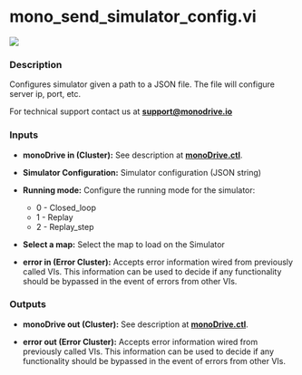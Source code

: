 # mono_send_simulator_config.vi

<p class="img_container">
<img class="lg_img" src="../mono_send_simulator_config.png"/>
</p>

### Description

Configures simulator given a path to a  JSON file. The file will configure server ip, port, etc.

For technical support contact us at <b>support@monodrive.io</b> 

### Inputs

- **monoDrive in (Cluster):** See description at [**monoDrive.ctl**](../structures/monoDrive.md).  

- **Simulator Configuration:**  Simulator configuration (JSON string) 
 
- **Running mode:**  Configure the running mode for the simulator:    

    - 0 - Closed_loop
    - 1 - Replay
    - 2 - Replay_step
 

- **Select a map:**  Select the map to load on the Simulator
 

- **error in (Error Cluster):** Accepts error information wired from previously called VIs. This information can be used to decide if any functionality should be bypassed in the event of errors from other VIs. 

### Outputs

- **monoDrive out (Cluster):** See description at [**monoDrive.ctl**](../structures/monoDrive.md). 

- **error out (Error Cluster):** Accepts error information wired from previously called VIs. This information can be used to decide if any functionality should be bypassed in the event of errors from other VIs. 

<p>&nbsp;</p>

